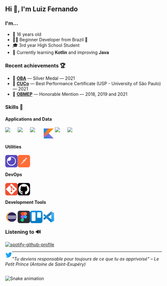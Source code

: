<h2>Hi 👋, I'm Luiz Fernando</h2>

### I'm...
* 🤟 16 years old
* 👨‍💻 Beginner Developer from Brazil 💚
* 🎓 3rd year High School Student
* 🔭 Currently learning **Kotlin** and improving **Java**

### Recent achievements 🏆
* 🥈 **[OBA](https://www.oba.org.br/site/)** — Silver Medal — 2021
* 📃 **[CUCo](https://www.fuvest.br/cuco-competicao-usp-de-conhecimentos/)** — Best Performance Certificate (USP - University of São Paulo) — 2021
* 📃 **[OBMEP](https://www.obmep.org.br)** — Honorable Mention — 2018, 2019 and 2021

### Skills 🚀
#### Applications and Data
<img align="left" width="40px" src="icons/css.png"/>
<img align="left" width="40px" src="icons/html.png"/>
<img align="left" width="40px" src="icons/java.png"/>
<img align="left" width="40px" src="icons/kotlin.png"/>
<img align="left" width="40px" src="icons/firebase.png"/>
<img align="left" width="40px" src="icons/mysql.png"/>

<br/><br/>

#### Utilities
<img align="left" width="40px" src="icons/insomnia.png"/>
<img align="left" width="40px" src="icons/postman.png"/>

<br/><br/>

#### DevOps
<img align="left" width="40px" src="icons/git.png"/>
<img align="left" width="40px" src="icons/github.png"/>

<br/><br/>

#### Development Tools
<img align="left" width="40px" src="icons/eclipse.png"/>
<img align="left" width="40px" src="icons/figma.png"/>
<img align="left" width="40px" src="icons/trello.png"/>
<img align="left" width="40px" src="icons/vscode.png"/>

<br/>
<br/>

### Listening to 🔊
[![spotify-github-profile](https://spotify-github-profile.vercel.app/api/view?uid=22v3rugwuvwsgayeda4vf2bxq&cover_image=true&theme=novatorem&background_color=121212&bar_color_cover=true&bar_color=53b14f)](https://spotify-github-profile.vercel.app/api/view?uid=22v3rugwuvwsgayeda4vf2bxq&redirect=true)

<p><a href="https://twitter.com/LuizFAM" target="blank"><img align="left" src="icons/twitter.svg" alt="twitter" width="22px"/></a></p>

---

_"Tu deviens responsable pour toujours de ce que tu as apprivoisé" – Le Petit Prince (Antoine de Saint-Exupéry)_

##

![Snake animation](https://github.com/LuizF245/LuizF245/blob/output/github-contribution-grid-snake.svg)
